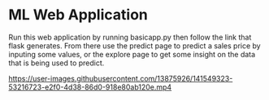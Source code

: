 # ML Web Application
Run this web application by running basicapp.py then follow the link that flask generates. From there use the predict page to predict a sales price by inputing some values, or the explore page to get some insight on the data that is being used to predict.


https://user-images.githubusercontent.com/13875926/141549323-53216723-e2f0-4d38-86d0-918e80ab120e.mp4

